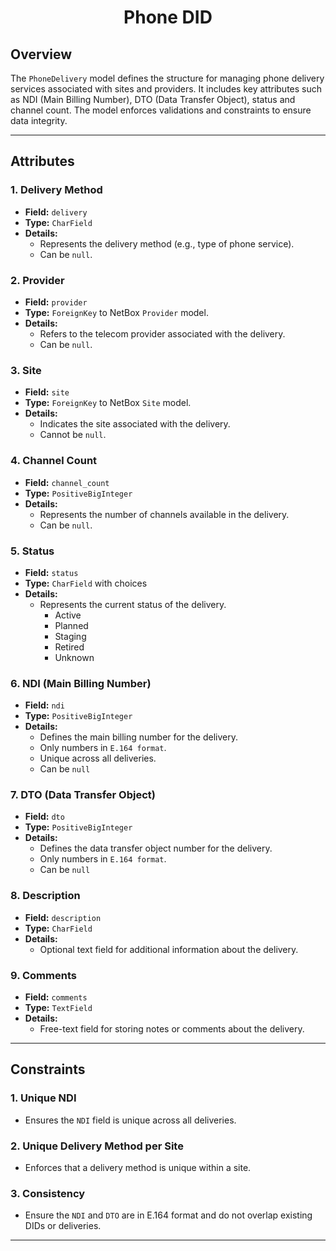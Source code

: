 <h1 align="center">
    Phone DID<br>
</h1>

## Overview

The `PhoneDelivery` model defines the structure for managing phone delivery services associated with sites and providers. It includes key attributes such as NDI (Main Billing Number), DTO (Data Transfer Object), status and channel count. The model enforces validations and constraints to ensure data integrity.

---

## Attributes

### 1. **Delivery Method**

- **Field:** `delivery`
- **Type:** `CharField`
- **Details:**
  - Represents the delivery method (e.g., type of phone service).
  - Can be `null`.

### 2. **Provider**

- **Field:** `provider`
- **Type:** `ForeignKey` to NetBox `Provider` model.
- **Details:**
  - Refers to the telecom provider associated with the delivery.
  - Can be `null`.

### 3. **Site**

- **Field:** `site`
- **Type:** `ForeignKey` to NetBox `Site` model.
- **Details:**
  - Indicates the site associated with the delivery.
  - Cannot be `null`.

### 4. **Channel Count**

- **Field:** `channel_count`
- **Type:** `PositiveBigInteger`
- **Details:**
  - Represents the number of channels available in the delivery.
  - Can be `null`.

### 5. **Status**

- **Field:** `status`
- **Type:** `CharField` with choices
- **Details:**
  - Represents the current status of the delivery.
    - Active
    - Planned
    - Staging
    - Retired
    - Unknown

### 6. **NDI (Main Billing Number)**

- **Field:** `ndi`
- **Type:** `PositiveBigInteger`
- **Details:**
  - Defines the main billing number for the delivery.
  - Only numbers in `E.164 format`.
  - Unique across all deliveries.
  - Can be `null`

### 7. **DTO (Data Transfer Object)**

- **Field:** `dto`
- **Type:** `PositiveBigInteger`
- **Details:**
  - Defines the data transfer object number for the delivery.
  - Only numbers in `E.164 format`.
  - Can be `null`

### 8. **Description**

- **Field:** `description`
- **Type:** `CharField`
- **Details:**
  - Optional text field for additional information about the delivery.

### 9. **Comments**

- **Field:** `comments`
- **Type:** `TextField`
- **Details:**
  - Free-text field for storing notes or comments about the delivery.

---

## Constraints

### 1. **Unique NDI**

- Ensures the `NDI` field is unique across all deliveries.

### 2. **Unique Delivery Method per Site**

- Enforces that a delivery method is unique within a site.

### 3. **Consistency**

- Ensure the `NDI` and `DTO` are in E.164 format and do not overlap existing DIDs or deliveries.

---
